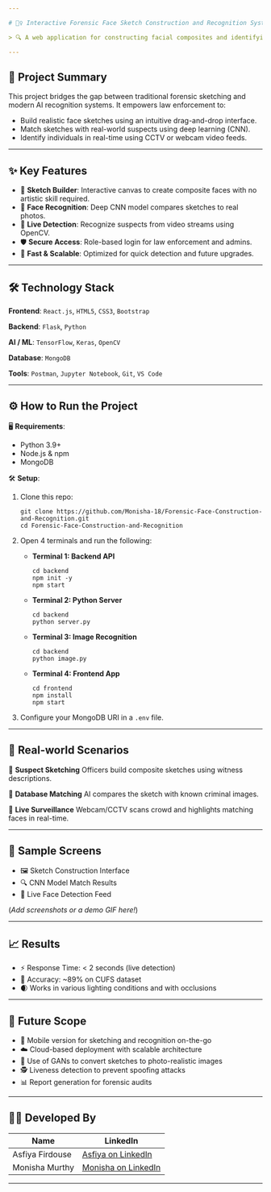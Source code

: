 ```yaml
---

# 🕵️‍♀️ Interactive Forensic Face Sketch Construction and Recognition System

> 🔍 A web application for constructing facial composites and identifying suspects in real-time using live surveillance footage.

---
```


## 📌 Project Summary

This project bridges the gap between traditional forensic sketching and modern AI recognition systems. It empowers law enforcement to:

* Build realistic face sketches using an intuitive drag-and-drop interface.
* Match sketches with real-world suspects using deep learning (CNN).
* Identify individuals in real-time using CCTV or webcam video feeds.

---

## ✨ Key Features

* 🎨 **Sketch Builder**: Interactive canvas to create composite faces with no artistic skill required.
* 🧠 **Face Recognition**: Deep CNN model compares sketches to real photos.
* 🎥 **Live Detection**: Recognize suspects from video streams using OpenCV.
* 🛡️ **Secure Access**: Role-based login for law enforcement and admins.
* 🚀 **Fast & Scalable**: Optimized for quick detection and future upgrades.

---

## 🛠️ Technology Stack

**Frontend**:
`React.js`, `HTML5`, `CSS3`, `Bootstrap`

**Backend**:
`Flask`, `Python`

**AI / ML**:
`TensorFlow`, `Keras`, `OpenCV`

**Database**:
`MongoDB`

**Tools**:
`Postman`, `Jupyter Notebook`, `Git`, `VS Code`

---

## ⚙️ How to Run the Project

🖥 **Requirements**:

* Python 3.9+
* Node.js & npm
* MongoDB

🛠 **Setup**:

1. Clone this repo:

   ```
   git clone https://github.com/Monisha-18/Forensic-Face-Construction-and-Recognition.git
   cd Forensic-Face-Construction-and-Recognition
   ```

2. Open 4 terminals and run the following:

   * **Terminal 1: Backend API**

     ```
     cd backend
     npm init -y
     npm start
     ```

   * **Terminal 2: Python Server**

     ```
     cd backend
     python server.py
     ```

   * **Terminal 3: Image Recognition**

     ```
     cd backend
     python image.py
     ```

   * **Terminal 4: Frontend App**

     ```
     cd frontend
     npm install
     npm start
     ```

3. Configure your MongoDB URI in a `.env` file.

---

## 🧪 Real-world Scenarios

🔸 **Suspect Sketching**
Officers build composite sketches using witness descriptions.

🔸 **Database Matching**
AI compares the sketch with known criminal images.

🔸 **Live Surveillance**
Webcam/CCTV scans crowd and highlights matching faces in real-time.

---

## 📸 Sample Screens

* 🖼️ Sketch Construction Interface
* 🔍 CNN Model Match Results
* 🎥 Live Face Detection Feed

(*Add screenshots or a demo GIF here!*)

---

## 📈 Results

* ⚡ Response Time: < 2 seconds (live detection)
* 🎯 Accuracy: \~89% on CUFS dataset
* 🌒 Works in various lighting conditions and with occlusions

---

## 🚧 Future Scope

* 📱 Mobile version for sketching and recognition on-the-go
* ☁️ Cloud-based deployment with scalable architecture
* 🧠 Use of GANs to convert sketches to photo-realistic images
* 🕵️ Liveness detection to prevent spoofing attacks
* 📊 Report generation for forensic audits

---

## 👨‍💻 Developed By

| Name            | LinkedIn                                                      |
| --------------- | ------------------------------------------------------------- |
| Asfiya Firdouse | [Asfiya on LinkedIn](https://linkedin.com/in/asfiyafir)       |
| Monisha Murthy  | [Monisha on LinkedIn](https://linkedin.com/in/monisha-murthy) |

---
